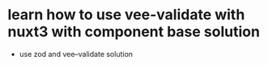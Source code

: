 # learn how to use vee-validate with nuxt3 with component base solution
- use zod and vee–validate solution
